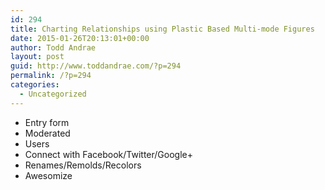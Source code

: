 ```yaml
---
id: 294
title: Charting Relationships using Plastic Based Multi-mode Figures
date: 2015-01-26T20:13:01+00:00
author: Todd Andrae
layout: post
guid: http://www.toddandrae.com/?p=294
permalink: /?p=294
categories:
  - Uncategorized
---
```

  * Entry form
  * Moderated
  * Users
  * Connect with Facebook/Twitter/Google+
  * Renames/Remolds/Recolors
  * Awesomize